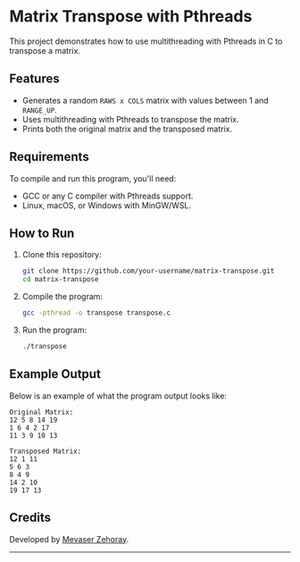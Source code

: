 
# Matrix Transpose with Pthreads

This project demonstrates how to use multithreading with Pthreads in C to transpose a matrix.

## Features
- Generates a random `RAWS x COLS` matrix with values between 1 and `RANGE_UP`.
- Uses multithreading with Pthreads to transpose the matrix.
- Prints both the original matrix and the transposed matrix.

## Requirements
To compile and run this program, you'll need:
- GCC or any C compiler with Pthreads support.
- Linux, macOS, or Windows with MinGW/WSL.

## How to Run
1. Clone this repository:
   ```bash
   git clone https://github.com/your-username/matrix-transpose.git
   cd matrix-transpose
   ```

2. Compile the program:
   ```bash
   gcc -pthread -o transpose transpose.c
   ```

3. Run the program:
   ```bash
   ./transpose
   ```

## Example Output
Below is an example of what the program output looks like:

```
Original Matrix:
12 5 8 14 19
1 6 4 2 17
11 3 9 10 13

Transposed Matrix:
12 1 11
5 6 3
8 4 9
14 2 10
19 17 13
```

## Credits
Developed by [Mevaser Zehoray](https://github.com/mevaser).

---


